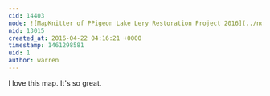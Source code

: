 ```yaml
---
cid: 14403
node: ![MapKnitter of PPigeon Lake Lery Restoration Project 2016](../notes/eustatic/04-22-2016/mapknitter-of-ppigeon-lake-lery-restoration-project-2016)
nid: 13015
created_at: 2016-04-22 04:16:21 +0000
timestamp: 1461298581
uid: 1
author: warren
---
```


I love this map. It's so great. 